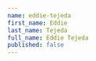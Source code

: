 ```yaml
---
name: eddie-tejeda
first_name: Eddie
last_name: Tejeda
full_name: Eddie Tejeda
published: false
---
```


